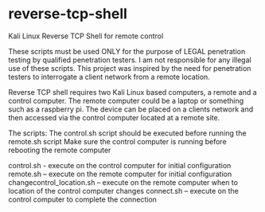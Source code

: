 ﻿# reverse-tcp-shell 
Kali Linux Reverse TCP Shell for remote control

These scripts must be used ONLY for the purpose of LEGAL penetration testing by qualified penetration testers.  I am not responsible for any illegal use of these scripts.  This project was inspired by the need for penetration testers to interrogate a client network from a remote location.

Reverse TCP shell requires two Kali Linux based computers, a remote and a control computer.  The remote computer could be a laptop or something such as a raspberry pi.  The device can be placed on a clients network and then accessed via the control computer located at a remote site.

The scripts:
The control.sh script should be executed before running the remote.sh script
Make sure the control computer is running before rebooting the remote computer


control.sh - execute on the control computer for initial configuration
remote.sh – execute on the remote computer for initial configuration
changecontrol_location.sh – execute on the remote computer when to location of the control computer changes
connect.sh – execute on the control computer to complete the connection


  
